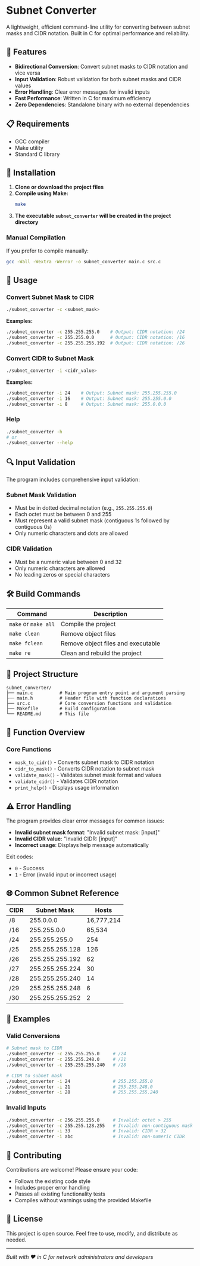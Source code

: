 # Subnet Converter

A lightweight, efficient command-line utility for converting between subnet masks and CIDR notation. Built in C for optimal performance and reliability.

## 🚀 Features

- **Bidirectional Conversion**: Convert subnet masks to CIDR notation and vice versa
- **Input Validation**: Robust validation for both subnet masks and CIDR values
- **Error Handling**: Clear error messages for invalid inputs
- **Fast Performance**: Written in C for maximum efficiency
- **Zero Dependencies**: Standalone binary with no external dependencies

## 📋 Requirements

- GCC compiler
- Make utility
- Standard C library

## 🔧 Installation

1. **Clone or download the project files**
2. **Compile using Make:**
   ```bash
   make
   ```
3. **The executable `subnet_converter` will be created in the project directory**

### Manual Compilation
If you prefer to compile manually:
```bash
gcc -Wall -Wextra -Werror -o subnet_converter main.c src.c
```

## 📖 Usage

### Convert Subnet Mask to CIDR
```bash
./subnet_converter -c <subnet_mask>
```

**Examples:**
```bash
./subnet_converter -c 255.255.255.0    # Output: CIDR notation: /24
./subnet_converter -c 255.255.0.0      # Output: CIDR notation: /16
./subnet_converter -c 255.255.255.192  # Output: CIDR notation: /26
```

### Convert CIDR to Subnet Mask
```bash
./subnet_converter -i <cidr_value>
```

**Examples:**
```bash
./subnet_converter -i 24    # Output: Subnet mask: 255.255.255.0
./subnet_converter -i 16    # Output: Subnet mask: 255.255.0.0
./subnet_converter -i 8     # Output: Subnet mask: 255.0.0.0
```

### Help
```bash
./subnet_converter -h
# or
./subnet_converter --help
```

## 🔍 Input Validation

The program includes comprehensive input validation:

### Subnet Mask Validation
- Must be in dotted decimal notation (e.g., `255.255.255.0`)
- Each octet must be between 0 and 255
- Must represent a valid subnet mask (contiguous 1s followed by contiguous 0s)
- Only numeric characters and dots are allowed

### CIDR Validation
- Must be a numeric value between 0 and 32
- Only numeric characters are allowed
- No leading zeros or special characters

## 🛠️ Build Commands

| Command | Description |
|---------|-------------|
| `make` or `make all` | Compile the project |
| `make clean` | Remove object files |
| `make fclean` | Remove object files and executable |
| `make re` | Clean and rebuild the project |

## 📁 Project Structure

```
subnet_converter/
├── main.c          # Main program entry point and argument parsing
├── main.h          # Header file with function declarations
├── src.c           # Core conversion functions and validation
├── Makefile        # Build configuration
└── README.md       # This file
```

## 🔧 Function Overview

### Core Functions
- `mask_to_cidr()` - Converts subnet mask to CIDR notation
- `cidr_to_mask()` - Converts CIDR notation to subnet mask
- `validate_mask()` - Validates subnet mask format and values
- `validate_cidr()` - Validates CIDR notation
- `print_help()` - Displays usage information

## ⚠️ Error Handling

The program provides clear error messages for common issues:

- **Invalid subnet mask format**: "Invalid subnet mask: [input]"
- **Invalid CIDR value**: "Invalid CIDR: [input]"
- **Incorrect usage**: Displays help message automatically

Exit codes:
- `0` - Success
- `1` - Error (invalid input or incorrect usage)

## 🌐 Common Subnet Reference

| CIDR | Subnet Mask | Hosts |
|------|-------------|-------|
| /8   | 255.0.0.0   | 16,777,214 |
| /16  | 255.255.0.0 | 65,534 |
| /24  | 255.255.255.0 | 254 |
| /25  | 255.255.255.128 | 126 |
| /26  | 255.255.255.192 | 62 |
| /27  | 255.255.255.224 | 30 |
| /28  | 255.255.255.240 | 14 |
| /29  | 255.255.255.248 | 6 |
| /30  | 255.255.255.252 | 2 |

## 📝 Examples

### Valid Conversions
```bash
# Subnet mask to CIDR
./subnet_converter -c 255.255.255.0     # /24
./subnet_converter -c 255.255.248.0     # /21
./subnet_converter -c 255.255.255.240   # /28

# CIDR to subnet mask
./subnet_converter -i 24                # 255.255.255.0
./subnet_converter -i 21                # 255.255.248.0
./subnet_converter -i 28                # 255.255.255.240
```

### Invalid Inputs
```bash
./subnet_converter -c 256.255.255.0     # Invalid: octet > 255
./subnet_converter -c 255.255.128.255   # Invalid: non-contiguous mask
./subnet_converter -i 33                # Invalid: CIDR > 32
./subnet_converter -i abc               # Invalid: non-numeric CIDR
```

## 🤝 Contributing

Contributions are welcome! Please ensure your code:
- Follows the existing code style
- Includes proper error handling
- Passes all existing functionality tests
- Compiles without warnings using the provided Makefile

## 📄 License

This project is open source. Feel free to use, modify, and distribute as needed.

---

*Built with ❤️ in C for network administrators and developers*

